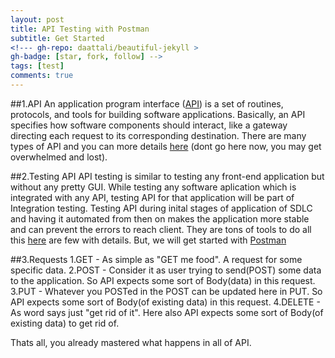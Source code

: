 ```yaml
---
layout: post
title: API Testing with Postman
subtitle: Get Started
<!--- gh-repo: daattali/beautiful-jekyll >
gh-badge: [star, fork, follow] -->
tags: [test]
comments: true
---
```


##1.API
An application program interface ([API](https://www.webopedia.com/TERM/A/API.html)) is a set of routines, protocols, and tools for building software applications. Basically, an API specifies how software components should interact, like a gateway directing each request to its corresponding destination. There are many types of API and you can more details [here](https://en.wikipedia.org/wiki/Application_programming_interface) (dont go here now, you may get overwhelmed and lost).

##2.Testing API
API testing is similar to testing any front-end application but without any pretty GUI. While testing any software aplication which is integrated with any API, testing API for that application will be part of Integration testing. Testing API during inital stages of application of SDLC and having it automated from then on makes the application more stable and can prevent the errors to reach client.
They are tons of tools to do all this [here](https://medium.com/@alicealdaine/top-10-api-testing-tools-rest-soap-services-5395cb03cfa9) are few with details. But, we will get started with [Postman](https://www.getpostman.com/)

##3.Requests
1.GET - As simple as "GET me food". A request for some specific data.
2.POST - Consider it as user trying to send(POST) some data to the application. So API expects some sort of Body(data) in this request.
3.PUT - Whatever you POSTed in the POST can be updated here in PUT. So API expects some sort of Body(of existing data) in this request.
4.DELETE - As word says just "get rid of it". Here also API expects some sort of Body(of existing data) to get rid of.

Thats all, you already mastered what happens in all of API.



